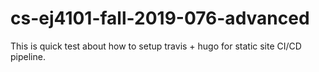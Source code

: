 # cs-ej4101-fall-2019-076-advanced
This is quick test about how to setup travis + hugo for static site
CI/CD pipeline.
